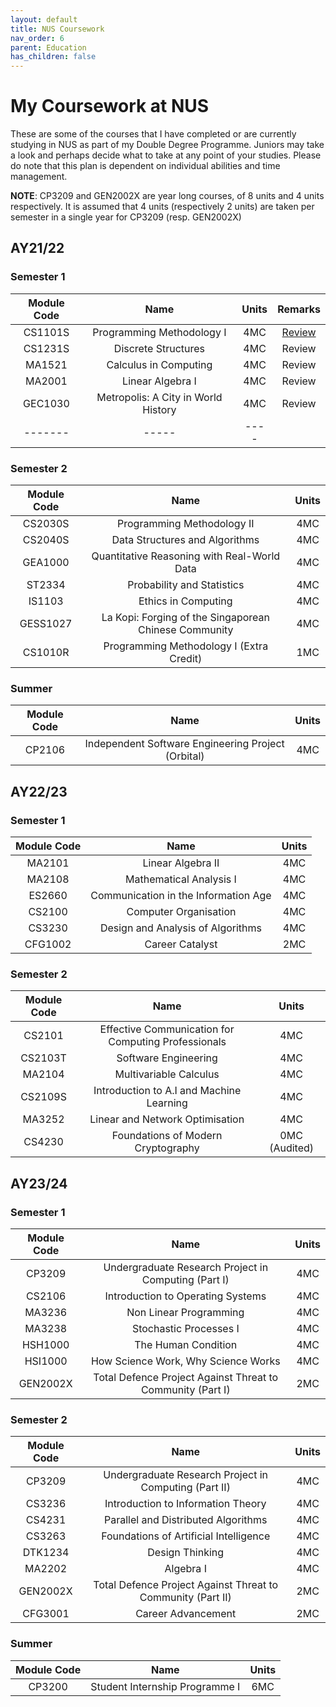 ```yaml
---
layout: default
title: NUS Coursework
nav_order: 6
parent: Education
has_children: false
---
```


# My Coursework at NUS
These are some of the courses that I have completed or are currently studying in NUS as part of my Double Degree Programme. Juniors may take a look and perhaps decide what to take at any point of your studies. Please do note that this plan is dependent on individual abilities and time management.

**NOTE**: CP3209 and GEN2002X are year long courses, of 8 units and 4 units respectively. It is assumed that 4 units (respectively 2 units) are taken per semester in a single year for CP3209 (resp. GEN2002X)

## AY21/22
### Semester 1

| Module Code | Name | Units | Remarks | 
| :-----: | :-----: | :----: | :-----:| 
| CS1101S | Programming Methodology I | 4MC | [Review](coursereviews/cs1101s/)
| CS1231S | Discrete Structures | 4MC | Review |
| MA1521 |	Calculus in Computing | 4MC | Review |
| MA2001 | Linear Algebra I | 4MC | Review |
| GEC1030 | Metropolis: A City in World History | 4MC | Review |
|-------| -----| ----|

### Semester 2

| Module Code | Name | Units |
| :---------: | :--: | :---: |
| CS2030S | Programming Methodology II | 4MC |
| CS2040S | Data Structures and Algorithms | 4MC |
| GEA1000 | Quantitative Reasoning with Real-World Data | 4MC |
| ST2334 | Probability and Statistics | 4MC |
| IS1103 | Ethics in Computing | 4MC |
| GESS1027 | La Kopi: Forging of the Singaporean Chinese Community | 4MC |
| CS1010R | Programming Methodology I (Extra Credit) | 1MC |

### Summer 

| Module Code | Name | Units |
| :---------: | :--: | :---: |
| CP2106 | Independent Software Engineering Project (Orbital) | 4MC |

## AY22/23
### Semester 1

| Module Code | Name | Units |
| :---------: | :--: | :---: |
| MA2101 | Linear Algebra II | 4MC |
| MA2108 | Mathematical Analysis I | 4MC |
| ES2660 | Communication in the Information Age | 4MC |
| CS2100 | Computer Organisation | 4MC |
| CS3230 | Design and Analysis of Algorithms | 4MC |
| CFG1002 | Career Catalyst | 2MC |

### Semester 2

| Module Code | Name | Units |
| :---------: | :--: | :---: |
| CS2101 | Effective Communication for Computing Professionals | 4MC |
| CS2103T | Software Engineering | 4MC |
| MA2104 | Multivariable Calculus | 4MC |
| CS2109S | Introduction to A.I and Machine Learning | 4MC |
| MA3252 | Linear and Network Optimisation | 4MC |
| CS4230 | Foundations of Modern Cryptography | 0MC (Audited) |

## AY23/24
### Semester 1

| Module Code | Name | Units |
| :---------: | :--: | :---: |
| CP3209 | Undergraduate Research Project in Computing (Part I) | 4MC |
| CS2106 | Introduction to Operating Systems | 4MC |
| MA3236 | Non Linear Programming | 4MC |
| MA3238 | Stochastic Processes I | 4MC |
| HSH1000 | The Human Condition | 4MC |
| HSI1000 | How Science Work, Why Science Works | 4MC |
| GEN2002X | Total Defence Project Against Threat to Community (Part I) | 2MC |

### Semester 2

| Module Code | Name | Units |
| :---------: | :--: | :---: |
| CP3209 | Undergraduate Research Project in Computing (Part II) | 4MC |
| CS3236 | Introduction to Information Theory | 4MC |
| CS4231 | Parallel and Distributed Algorithms | 4MC |
| CS3263 | Foundations of Artificial Intelligence | 4MC |
| DTK1234 | Design Thinking | 4MC |
| MA2202 | Algebra I | 4MC |
| GEN2002X | Total Defence Project Against Threat to Community (Part II) | 2MC |
| CFG3001 | Career Advancement | 2MC |

### Summer 

| Module Code | Name | Units |
| :---------: | :--: | :---: |
| CP3200 | Student Internship Programme I | 6MC |


